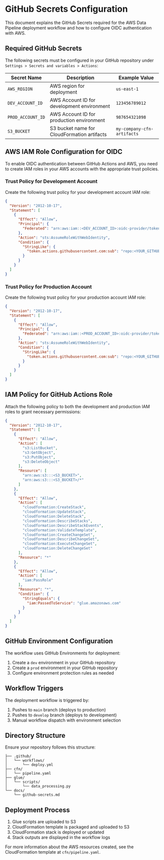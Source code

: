 # GitHub Secrets Configuration

This document explains the GitHub Secrets required for the AWS Data Pipeline deployment workflow and how to configure OIDC authentication with AWS.

## Required GitHub Secrets

The following secrets must be configured in your GitHub repository under `Settings > Secrets and variables > Actions`:

| Secret Name | Description | Example Value |
|-------------|-------------|---------------|
| `AWS_REGION` | AWS region for deployment | `us-east-1` |
| `DEV_ACCOUNT_ID` | AWS Account ID for development environment | `123456789012` |
| `PROD_ACCOUNT_ID` | AWS Account ID for production environment | `987654321098` |
| `S3_BUCKET` | S3 bucket name for CloudFormation artifacts | `my-company-cfn-artifacts` |

## AWS IAM Role Configuration for OIDC

To enable OIDC authentication between GitHub Actions and AWS, you need to create IAM roles in your AWS accounts with the appropriate trust policies.

### Trust Policy for Development Account

Create the following trust policy for your development account IAM role:

```json
{
  "Version": "2012-10-17",
  "Statement": [
    {
      "Effect": "Allow",
      "Principal": {
        "Federated": "arn:aws:iam::<DEV_ACCOUNT_ID>:oidc-provider/token.actions.githubusercontent.com"
      },
      "Action": "sts:AssumeRoleWithWebIdentity",
      "Condition": {
        "StringLike": {
          "token.actions.githubusercontent.com:sub": "repo:<YOUR_GITHUB_USERNAME>/<YOUR_REPO_NAME>:ref:refs/heads/develop"
        }
      }
    }
  ]
}
```

### Trust Policy for Production Account

Create the following trust policy for your production account IAM role:

```json
{
  "Version": "2012-10-17",
  "Statement": [
    {
      "Effect": "Allow",
      "Principal": {
        "Federated": "arn:aws:iam::<PROD_ACCOUNT_ID>:oidc-provider/token.actions.githubusercontent.com"
      },
      "Action": "sts:AssumeRoleWithWebIdentity",
      "Condition": {
        "StringLike": {
          "token.actions.githubusercontent.com:sub": "repo:<YOUR_GITHUB_USERNAME>/<YOUR_REPO_NAME>:ref:refs/heads/main"
        }
      }
    }
  ]
}
```

## IAM Policy for GitHub Actions Role

Attach the following policy to both the development and production IAM roles to grant necessary permissions:

```json
{
  "Version": "2012-10-17",
  "Statement": [
    {
      "Effect": "Allow",
      "Action": [
        "s3:ListBucket",
        "s3:GetObject",
        "s3:PutObject",
        "s3:DeleteObject"
      ],
      "Resource": [
        "arn:aws:s3:::<S3_BUCKET>",
        "arn:aws:s3:::<S3_BUCKET>/*"
      ]
    },
    {
      "Effect": "Allow",
      "Action": [
        "cloudformation:CreateStack",
        "cloudformation:UpdateStack",
        "cloudformation:DeleteStack",
        "cloudformation:DescribeStacks",
        "cloudformation:DescribeStackEvents",
        "cloudformation:ValidateTemplate",
        "cloudformation:CreateChangeSet",
        "cloudformation:DescribeChangeSet",
        "cloudformation:ExecuteChangeSet",
        "cloudformation:DeleteChangeSet"
      ],
      "Resource": "*"
    },
    {
      "Effect": "Allow",
      "Action": [
        "iam:PassRole"
      ],
      "Resource": "*",
      "Condition": {
        "StringEquals": {
          "iam:PassedToService": "glue.amazonaws.com"
        }
      }
    }
  ]
}
```

## GitHub Environment Configuration

The workflow uses GitHub Environments for deployment:

1. Create a `dev` environment in your GitHub repository
2. Create a `prod` environment in your GitHub repository
3. Configure environment protection rules as needed

## Workflow Triggers

The deployment workflow is triggered by:

1. Pushes to `main` branch (deploys to production)
2. Pushes to `develop` branch (deploys to development)
3. Manual workflow dispatch with environment selection

## Directory Structure

Ensure your repository follows this structure:

```
├── .github/
│   └── workflows/
│       └── deploy.yml
├── cfn/
│   └── pipeline.yaml
├── glue/
│   └── scripts/
│       └── data_processing.py
└── docs/
    └── github-secrets.md
```

## Deployment Process

1. Glue scripts are uploaded to S3
2. CloudFormation template is packaged and uploaded to S3
3. CloudFormation stack is deployed or updated
4. Stack outputs are displayed in the workflow logs

For more information about the AWS resources created, see the CloudFormation template at `cfn/pipeline.yaml`.